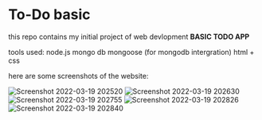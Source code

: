 # To-Do basic

this repo contains my initial project of web devlopment
**BASIC TODO APP**

tools used: 
  node.js
  mongo db
  mongoose (for mongodb intergration)
  html + css
  
  
  
here are some screenshots of the website:

![Screenshot 2022-03-19 202520](https://user-images.githubusercontent.com/76240365/159126426-14218c4a-ca55-4082-a6c3-5dc1f73d70be.png)
![Screenshot 2022-03-19 202630](https://user-images.githubusercontent.com/76240365/159126428-c7e26cc5-4b88-4807-87a6-a370c1a8c79b.png)
![Screenshot 2022-03-19 202755](https://user-images.githubusercontent.com/76240365/159126432-c1605f6a-ccd1-4284-8f77-20672a3cd2a8.png)
![Screenshot 2022-03-19 202826](https://user-images.githubusercontent.com/76240365/159126433-6816ad4c-e536-4f01-b14e-fb4b5a7f3464.png)
![Screenshot 2022-03-19 202840](https://user-images.githubusercontent.com/76240365/159126435-5cc7399d-c7b0-4f1d-a460-55faa320c904.png)
